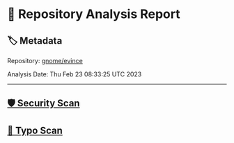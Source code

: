 # 🧪 Repository Analysis Report

## 🏷️ Metadata

Repository:
[gnome/evince](https://github.com/gnome/evince)

Analysis Date:
Thu Feb 23 08:33:25 UTC 2023

---

## [🛡️ Security Scan](./security)


## [🚫 Typo Scan](./typos)


